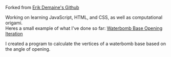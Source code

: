 Forked from [Erik Demaine's Github](https://github.com/edemaine/fold)

Working on learning JavaScript, HTML, and CSS, as well as computational origami.  
Heres a small example of what I've done so far: [Waterbomb Base Opening Iteration](https://abacusta.github.io/fold/examples/foldviewer.html)

I created a program to calculate the vertices of a waterbomb base based on the angle of opening.

